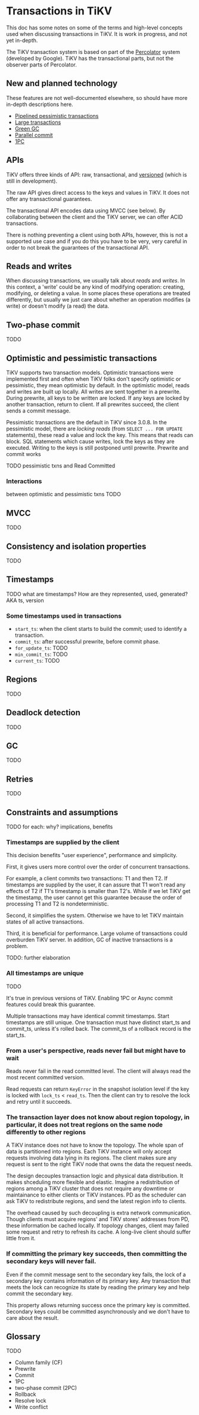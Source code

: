 # Transactions in TiKV

This doc has some notes on some of the terms and high-level concepts used when discussing transactions in TiKV. It is work in progress, and not yet in-depth.

The TiKV transaction system is based on part of the [Percolator](https://research.google/pubs/pub36726/) system (developed by Google). TiKV has the transactional parts, but not the observer parts of Percolator.

## New and planned technology

These features are not well-documented elsewhere, so should have more in-depth descriptions here.

* [Pipelined pessimistic transactions]()
* [Large transactions]()
* [Green GC]()
* [Parallel commit]()
* [1PC]()

## APIs

TiKV offers three kinds of API: raw, transactional, and [versioned](https://github.com/tikv/rfcs/blob/master/text/2020-03-11-versioned-kv.md) (which is still in development).

The raw API gives direct access to the keys and values in TiKV. It does not offer any transactional guarantees.

The transactional API encodes data using MVCC (see below). By collaborating between the client and the TiKV server, we can offer ACID transactions.

There is nothing preventing a client using both APIs, however, this is not a supported use case and if you do this you have to be very, very careful in order to not break the guarantees of the transactional API.

## Reads and writes

When discussing transactions, we usually talk about *reads* and *writes*. In this context, a 'write' could be any kind of modifying operation: creating, modifying, or deleting a value. In some places these operations are treated differently, but usually we just care about whether an operation modifies (a write) or doesn't modify (a read) the data.

## Two-phase commit

TODO

## Optimistic and pessimistic transactions

TiKV supports two transaction models. Optimistic transactions were implemented first and often when TiKV folks don't specify optimistic or pessimistic, they mean optimistic by default. In the optimistic model, reads and writes are built up locally. All writes are sent together in a prewrite. During prewrite, all keys to be written are locked. If any keys are locked by another transaction, return to client. If all prewrites succeed, the client sends a commit message.

Pessimistic transactions are the default in TiKV since 3.0.8. In the pessimistic model, there are *locking reads* (from `SELECT ... FOR UPDATE` statements), these read a value and lock the key. This means that reads can block. SQL statements which cause writes, lock the keys as they are executed. Writing to the keys is still postponed until prewrite. Prewrite and commit works

TODO pessimistic txns and Read Committed

### Interactions

between optimistic and pessimistic txns TODO

## MVCC

TODO

## Consistency and isolation properties

TODO

## Timestamps

TODO what are timestamps? How are they represented, used, generated? AKA ts, version

### Some timestamps used in transactions

* `start_ts`: when the client starts to build the commit; used to identify a transaction.
* `commit_ts`: after successful prewrite, before commit phase.
* `for_update_ts`: TODO
* `min_commit_ts`: TODO 
* `current_ts`: TODO


## Regions

TODO

## Deadlock detection

TODO

## GC

TODO

## Retries

TODO

## Constraints and assumptions

TODO for each: why? implications, benefits

### Timestamps are supplied by the client

This decision benefits "user experience", performance and simplicity.

First, it gives users more control over the order of concurrent transactions.

For example, a client commits two transactions: T1 and then T2. 
If timestamps are supplied by the user, it can assure that T1 won't read any effects of T2 if T1's timestamp is smaller than T2's.
While if we let TiKV get the timestamp, the user cannot get this guarantee because the order of processing T1 and T2 is nondeterministic.

Second, it simplifies the system. Otherwise we have to let TiKV maintain states of all active transactions. 

Third, it is beneficial for performance. Large volume of transactions could overburden TiKV server. In addition, GC of inactive transactions is a problem.

TODO: further elaboration

### All timestamps are unique

TODO

It's true in previous versions of TiKV. Enabling 1PC or Async commit features could break this guarantee.

Multiple transactions may have identical commit timestamps. Start timestamps are still unique. One transaction must have distinct start_ts and commit_ts, unless it's rolled back. The commit_ts of a rollback record is the start_ts.

### From a user's perspective, reads never fail but might have to wait

Reads never fail in the read committed level. The client will always read the most recent committed version.

Read requests can return `KeyError` in the snapshot isolation level if the key is locked with `lock_ts` < `read_ts`. Then the client can try to resolve the lock and retry until it succeeds.


### The transaction layer does not know about region topology, in particular, it does not treat regions on the same node differently to other regions

A TiKV instance does not have to know the topology. 
The whole span of data is partitioned into regions. Each TiKV instance will only accept requests involving data lying in its regions. The client makes sure any request is sent to the right TiKV node that owns the data the request needs.

The design decouples transaction logic and physical data distribution. It makes shceduling more flexible and elastic. 
Imagine a redistribution of regions among a TiKV cluster that does not require any downtime or maintainance to either clients or TiKV instances.
PD as the scheduler can ask TiKV to redistribute regions, and send the latest region info to clients.

The overhead caused by such decoupling is extra network communication. Though clients must acquire regions' and TiKV stores' addresses from PD, these information be cached locally. If topology changes, client may failed some request and retry to refresh its cache. A long-live client should suffer little from it.

### If committing the primary key succeeds, then committing the secondary keys will never fail.

Even if the commit message sent to the secondary key fails, the lock of a secondary key contains information of its primary key. Any transaction that meets the lock can recognize its state by reading the primary key and help commit the secondary key.

This property allows returning success once the primary key is committed. Secondary keys could be committed asynchronously and we don't have to care about the result.


## Glossary

TODO

* Column family (CF)
* Prewrite
* Commit
* 1PC
* two-phase commit (2PC)
* Rollback
* Resolve lock
* Write conflict
